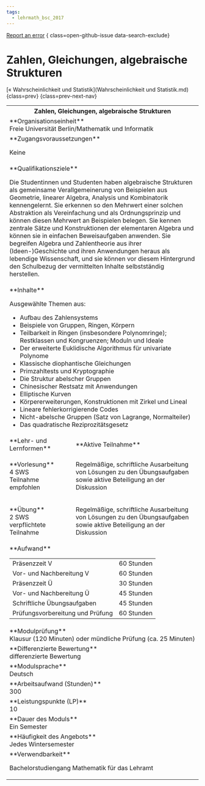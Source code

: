 ```yaml
---
tags:
  - lehrmath_bsc_2017
---
```

[Report an error](https://github.com/SGSSGene/FUB-SUP/issues/new?title=Error%20in%20%22Zahlen%2C%20Gleichungen%2C%20algebraische%20Strukturen%22&body=There%20seems%20to%20be%20an%20error%20in%20module%20%22Zahlen%2C%20Gleichungen%2C%20algebraische%20Strukturen%22%2E%0A%0A%3CDescribe%20here%20a%20slightly%20more%20detailed%20description%20of%20what%20is%20wrong%3E&labels=bug)
{ class=open-github-issue data-search-exclude}

# Zahlen, Gleichungen, algebraische Strukturen

[« Wahrscheinlichkeit und Statistik](Wahrscheinlichkeit und Statistik.md){class=prev}
{class=prev-next-nav}

<table markdown id="moduledesc">
<tr markdown class="moduledesc_head"><th colspan="2">Zahlen, Gleichungen, algebraische Strukturen </th></tr>
<tr markdown><td colspan="2">**Organisationseinheit**   <br>Freie Universität Berlin/Mathematik und Informatik</td></tr>


<tr markdown><td colspan="2">**Zugangsvoraussetzungen** <br>

Keine


</td></tr>
<tr markdown><td colspan="2">**Qualifikationsziele**    <br>

Die Studentinnen und Studenten haben algebraische Strukturen als gemeinsame
Verallgemeinerung von Beispielen aus Geometrie, linearer Algebra, Analysis
und Kombinatorik kennengelernt. Sie erkennen so den Mehrwert einer solchen
Abstraktion als Vereinfachung und als Ordnungsprinzip und können diesen
Mehrwert an Beispielen belegen. Sie kennen zentrale Sätze und Konstruktionen
der elementaren Algebra und können sie in einfachen Beweisaufgaben anwenden.
Sie begreifen Algebra und Zahlentheorie aus ihrer (Ideen-)Geschichte und
ihren Anwendungen heraus als lebendige Wissenschaft, und sie können vor
diesem Hintergrund den Schulbezug der vermittelten Inhalte selbstständig
herstellen.


</td></tr>
<tr markdown><td colspan="2">**Inhalte**                <br>

Ausgewählte Themen aus:

- Aufbau des Zahlensystems
- Beispiele von Gruppen, Ringen, Körpern
- Teilbarkeit in Ringen (insbesondere Polynomringe); Restklassen und
  Kongruenzen; Moduln und Ideale
- Der erweiterte Euklidische Algorithmus für univariate Polynome
- Klassische diophantische Gleichungen
- Primzahltests und Kryptographie
- Die Struktur abelscher Gruppen
- Chinesischer Restsatz mit Anwendungen
- Elliptische Kurven
- Körpererweiterungen, Konstruktionen mit Zirkel und Lineal
- Lineare fehlerkorrigierende Codes
- Nicht-abelsche Gruppen (Satz von Lagrange, Normalteiler)
- Das quadratische Reziprozitätsgesetz


</td></tr>

<tr markdown><td>**Lehr- und Lernformen**</td><td>**Aktive Teilnahme**</td></tr>
<tr markdown><td> **Vorlesung** <br>4 SWS <br> Teilnahme empfohlen</td><td>

Regelmäßige, schriftliche Ausarbeitung von Lösungen zu den Übungsaufgaben sowie aktive Beteiligung an der Diskussion
</td></tr>
<tr markdown><td> **Übung** <br>2 SWS <br> verpflichtete Teilnahme</td><td>

Regelmäßige, schriftliche Ausarbeitung von Lösungen zu den Übungsaufgaben sowie aktive Beteiligung an der Diskussion
</td></tr>
<tr markdown><td colspan="2">**Aufwand**                <br>
<table class="aufwand_table">
<tr><td>Präsenzzeit V</td><td>60 Stunden</td></tr>
<tr><td>Vor- und Nachbereitung V</td><td>60 Stunden</td></tr>
<tr><td>Präsenzzeit Ü</td><td>30 Stunden</td></tr>
<tr><td>Vor- und Nachbereitung Ü</td><td>45 Stunden</td></tr>
<tr><td>Schriftliche Übungsaufgaben</td><td>45 Stunden</td></tr>
<tr><td>Prüfungsvorbereitung und Prüfung</td><td>60 Stunden</td></tr>
</table>

</td></tr>
<tr markdown><td colspan="2">**Modulprüfung**             <br>Klausur (120 Minuten) oder mündliche Prüfung (ca. 25 Minuten)


</td></tr>
<tr markdown><td colspan="2">**Differenzierte Bewertung** <br>differenzierte Bewertung

</td></tr>
<tr markdown><td colspan="2">**Modulsprache**             <br>Deutsch</td></tr>
<tr markdown><td colspan="2">**Arbeitsaufwand (Stunden)** <br>300</td></tr>
<tr markdown><td colspan="2">**Leistungspunkte (LP)**     <br>10</td></tr>
<tr markdown><td colspan="2">**Dauer des Moduls**         <br>Ein Semester</td></tr>
<tr markdown><td colspan="2">**Häufigkeit des Angebots**  <br>Jedes Wintersemester</td></tr>
<tr markdown><td colspan="2">**Verwendbarkeit**           <br>

Bachelorstudiengang Mathematik für das Lehramt


</td></tr>

</table>
